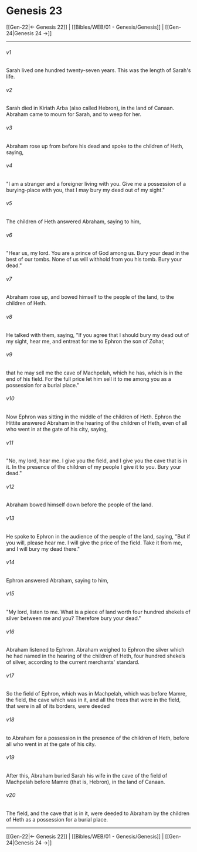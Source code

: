 # Genesis 23

[[Gen-22|← Genesis 22]] | [[Bibles/WEB/01 - Genesis/Genesis]] | [[Gen-24|Genesis 24 →]]
***



###### v1 
Sarah lived one hundred twenty-seven years. This was the length of Sarah's life. 

###### v2 
Sarah died in Kiriath Arba (also called Hebron), in the land of Canaan. Abraham came to mourn for Sarah, and to weep for her. 

###### v3 
Abraham rose up from before his dead and spoke to the children of Heth, saying, 

###### v4 
"I am a stranger and a foreigner living with you. Give me a possession of a burying-place with you, that I may bury my dead out of my sight." 

###### v5 
The children of Heth answered Abraham, saying to him, 

###### v6 
"Hear us, my lord. You are a prince of God among us. Bury your dead in the best of our tombs. None of us will withhold from you his tomb. Bury your dead." 

###### v7 
Abraham rose up, and bowed himself to the people of the land, to the children of Heth. 

###### v8 
He talked with them, saying, "If you agree that I should bury my dead out of my sight, hear me, and entreat for me to Ephron the son of Zohar, 

###### v9 
that he may sell me the cave of Machpelah, which he has, which is in the end of his field. For the full price let him sell it to me among you as a possession for a burial place." 

###### v10 
Now Ephron was sitting in the middle of the children of Heth. Ephron the Hittite answered Abraham in the hearing of the children of Heth, even of all who went in at the gate of his city, saying, 

###### v11 
"No, my lord, hear me. I give you the field, and I give you the cave that is in it. In the presence of the children of my people I give it to you. Bury your dead." 

###### v12 
Abraham bowed himself down before the people of the land. 

###### v13 
He spoke to Ephron in the audience of the people of the land, saying, "But if you will, please hear me. I will give the price of the field. Take it from me, and I will bury my dead there." 

###### v14 
Ephron answered Abraham, saying to him, 

###### v15 
"My lord, listen to me. What is a piece of land worth four hundred shekels of silver between me and you? Therefore bury your dead." 

###### v16 
Abraham listened to Ephron. Abraham weighed to Ephron the silver which he had named in the hearing of the children of Heth, four hundred shekels of silver, according to the current merchants' standard. 

###### v17 
So the field of Ephron, which was in Machpelah, which was before Mamre, the field, the cave which was in it, and all the trees that were in the field, that were in all of its borders, were deeded 

###### v18 
to Abraham for a possession in the presence of the children of Heth, before all who went in at the gate of his city. 

###### v19 
After this, Abraham buried Sarah his wife in the cave of the field of Machpelah before Mamre (that is, Hebron), in the land of Canaan. 

###### v20 
The field, and the cave that is in it, were deeded to Abraham by the children of Heth as a possession for a burial place.

***
[[Gen-22|← Genesis 22]] | [[Bibles/WEB/01 - Genesis/Genesis]] | [[Gen-24|Genesis 24 →]]
